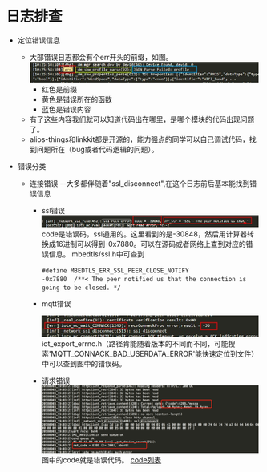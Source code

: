 # 日志排查
 - 定位错误信息
    * 大部错误日志都会有个err开头的前缀，如图。 
    ![avatar](./res/log1.png)
        * 红色是前缀
        * 黄色是错误所在的函数
        * 蓝色是错误内容
    * 有了这些内容我们就可以知道代码出在哪里，是哪个模块的代码出现问题了。
    * alios-things和linkkit都是开源的，能力强点的同学可以自己调试代码，找到问题所在（bug或者代码逻辑的问题）。
    
 - 错误分类
    * 连接错误 --大多都伴随着"ssl_disconnect",在这个日志前后基本能找到错误信息
        * ssl错误
          ![avatar](./res/log2.png)
          code是错误码，ssl通用的。这里看到的是-30848，然后用计算器转换成16进制可以得到-0x7880。可以在源码或者网络上查到对应的错误信息。
          mbedtls/ssl.h中可查到
          
          `#define MBEDTLS_ERR_SSL_PEER_CLOSE_NOTIFY                 -0x7880  /**< The peer notified us that the connection is going to be closed. */`
        * mqtt错误
        
          ![avatar](./res/log3.png)
          iot_export_errno.h（路径肯能随着版本的不同而不同，可能搜索'MQTT_CONNACK_BAD_USERDATA_ERROR'能快速定位到文件）中可以查到图中的错误码。
        * 请求错误
          ![avatar](./res/log4.png)
          图中的code就是错误代码。
          [code列表](https://living.aliyun.com/doc#rrgyp4.html)
          